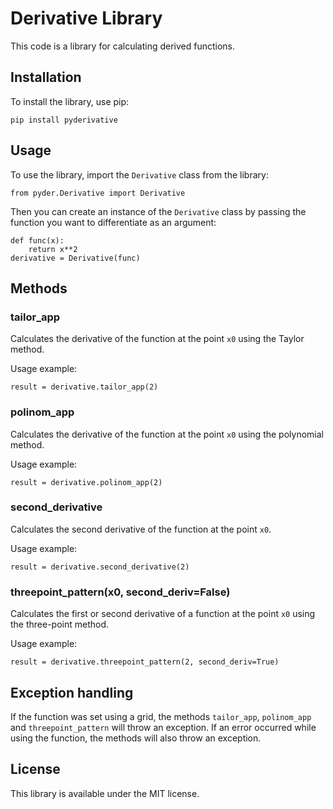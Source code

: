 # Derivative Library

This code is a library for calculating derived functions.

## Installation

To install the library, use pip:

    pip install pyderivative

## Usage

To use the library, import the `Derivative` class from the library:

    from pyder.Derivative import Derivative

Then you can create an instance of the `Derivative` class by passing the function you want to differentiate as an argument:

    def func(x):
        return x**2
    derivative = Derivative(func)

## Methods

### tailor_app

Calculates the derivative of the function at the point `x0` using the Taylor method.

Usage example:

    result = derivative.tailor_app(2)

### polinom_app

Calculates the derivative of the function at the point `x0` using the polynomial method.

Usage example:

    result = derivative.polinom_app(2)

### second_derivative

Calculates the second derivative of the function at the point `x0`.

Usage example:

    result = derivative.second_derivative(2)

### threepoint_pattern(x0, second_deriv=False)

Calculates the first or second derivative of a function at the point `x0` using the three-point method.

Usage example:

    result = derivative.threepoint_pattern(2, second_deriv=True)

## Exception handling

If the function was set using a grid, the methods `tailor_app`, `polinom_app` and `threepoint_pattern` will throw an exception. If an error occurred while using the function, the methods will also throw an exception.

## License

This library is available under the MIT license.